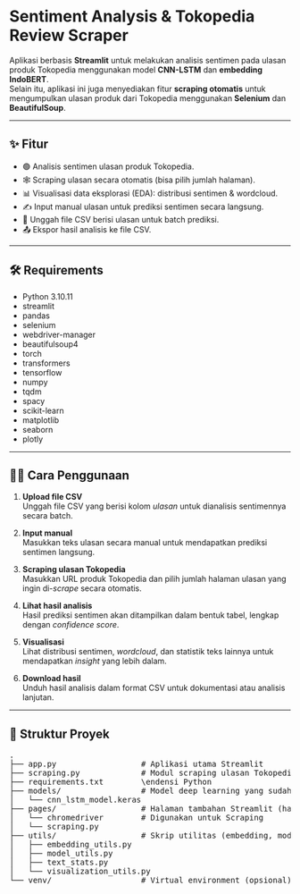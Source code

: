 # Sentiment Analysis & Tokopedia Review Scraper
Aplikasi berbasis **Streamlit** untuk melakukan analisis sentimen pada ulasan produk Tokopedia menggunakan model **CNN-LSTM** dan **embedding IndoBERT**.  
Selain itu, aplikasi ini juga menyediakan fitur **scraping otomatis** untuk mengumpulkan ulasan produk dari Tokopedia menggunakan **Selenium** dan **BeautifulSoup**.

---

## ✨ Fitur

- 🟢 Analisis sentimen ulasan produk Tokopedia.
- 🕸️ Scraping ulasan secara otomatis (bisa pilih jumlah halaman).
- 📊 Visualisasi data eksplorasi (EDA): distribusi sentimen & wordcloud.
- ✍️ Input manual ulasan untuk prediksi sentimen secara langsung.
- 📁 Unggah file CSV berisi ulasan untuk batch prediksi.
- 📤 Ekspor hasil analisis ke file CSV.

---

## 🛠️ Requirements
- Python 3.10.11
- streamlit
- pandas
- selenium
- webdriver-manager
- beautifulsoup4
- torch
- transformers
- tensorflow
- numpy
- tqdm
- spacy
- scikit-learn
- matplotlib
- seaborn
- plotly

---

## 🧑‍💻 Cara Penggunaan

1. **Upload file CSV**  
   Unggah file CSV yang berisi kolom *ulasan* untuk dianalisis sentimennya secara batch.

2. **Input manual**  
   Masukkan teks ulasan secara manual untuk mendapatkan prediksi sentimen langsung.

3. **Scraping ulasan Tokopedia**  
   Masukkan URL produk Tokopedia dan pilih jumlah halaman ulasan yang ingin di-*scrape* secara otomatis.

4. **Lihat hasil analisis**  
   Hasil prediksi sentimen akan ditampilkan dalam bentuk tabel, lengkap dengan *confidence score*.

5. **Visualisasi**  
   Lihat distribusi sentimen, *wordcloud*, dan statistik teks lainnya untuk mendapatkan *insight* yang lebih dalam.

6. **Download hasil**  
   Unduh hasil analisis dalam format CSV untuk dokumentasi atau analisis lanjutan.

---

## 📂 Struktur Proyek


<pre>
.
├── app.py                  # Aplikasi utama Streamlit
├── scraping.py             # Modul scraping ulasan Tokopedia
├── requirements.txt        \endensi Python
├── models/                 # Model deep learning yang sudah dilatih dari googlecolab
│   └── cnn_lstm_model.keras
├── pages/                  # Halaman tambahan Streamlit (halaman scraping)
│   └── chromedriver        # Digunakan untuk Scraping
│   └── scraping.py
├── utils/                  # Skrip utilitas (embedding, model, statistik, visualisasi)
│   ├── embedding_utils.py
│   ├── model_utils.py
│   ├── text_stats.py
│   └── visualization_utils.py
└── venv/                   # Virtual environment (opsional)
</pre>